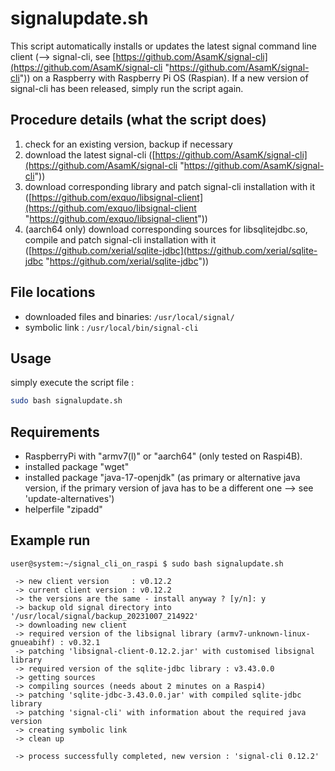 # signalupdate.sh
This script automatically installs or updates the latest signal command line client (--> signal-cli, see [https://github.com/AsamK/signal-cli](https://github.com/AsamK/signal-cli "https://github.com/AsamK/signal-cli")) on a Raspberry with Raspberry Pi OS (Raspian). If a new version of signal-cli has been released, simply run the script again.

## Procedure details (what the script does)
1. check for an existing version, backup if necessary
2. download the latest signal-cli ([https://github.com/AsamK/signal-cli](https://github.com/AsamK/signal-cli "https://github.com/AsamK/signal-cli"))
3. download corresponding library and patch signal-cli installation with it ([https://github.com/exquo/libsignal-client](https://github.com/exquo/libsignal-client "https://github.com/exquo/libsignal-client"))
4. (aarch64 only) download corresponding sources for libsqlitejdbc.so, compile and patch signal-cli installation with it ([https://github.com/xerial/sqlite-jdbc](https://github.com/xerial/sqlite-jdbc "https://github.com/xerial/sqlite-jdbc"))

## File locations
- downloaded files and binaries:
`/usr/local/signal/`
- symbolic link : 
`/usr/local/bin/signal-cli`

## Usage
simply execute the script file :
  ```bash
sudo bash signalupdate.sh
```

## Requirements
* RaspberryPi with "armv7(l)" or "aarch64" (only tested on Raspi4B).
* installed package "wget"
* installed package "java-17-openjdk" (as primary or alternative java version, if the primary version of java has to be a different one --> see 'update-alternatives')
* helperfile "zipadd"

## Example run
    user@system:~/signal_cli_on_raspi $ sudo bash signalupdate.sh 
    
     -> new client version     : v0.12.2
     -> current client version : v0.12.2
     -> the versions are the same - install anyway ? [y/n]: y
     -> backup old signal directory into '/usr/local/signal/backup_20231007_214922'
     -> downloading new client
     -> required version of the libsignal library (armv7-unknown-linux-gnueabihf) : v0.32.1
     -> patching 'libsignal-client-0.12.2.jar' with customised libsignal library
     -> required version of the sqlite-jdbc library : v3.43.0.0
     -> getting sources
     -> compiling sources (needs about 2 minutes on a Raspi4)
     -> patching 'sqlite-jdbc-3.43.0.0.jar' with compiled sqlite-jdbc library
     -> patching 'signal-cli' with information about the required java version 
     -> creating symbolic link
     -> clean up
    
     -> process successfully completed, new version : 'signal-cli 0.12.2'
    

